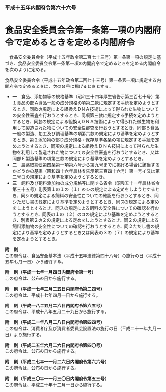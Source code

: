 ### 平成十五年内閣府令第六十六号  
# 食品安全委員会令第一条第一項の内閣府令で定めるときを定める内閣府令  
　食品安全委員会令（平成十五年政令第二百七十三号）第一条第一項の規定に基づき、食品安全委員会令第一条第一項の内閣府令で定めるときを定める内閣府令を次のように定める。  
  
食品安全委員会令（平成十五年政令第二百七十三号）第一条第一項に規定する内閣府令で定めるときは、次の各号に掲げるときとする。  
* **一**　食品、添加物等の規格基準（昭和三十四年厚生省告示第三百七十号）第１食品の部Ａ食品一般の成分規格の項第二款に規定する手続を定めようとするとき、同款の規定による組換えＤＮＡ技術によって得られた生物についての安全性審査を行おうとするとき、同項第三款に規定する手続を定めようとするとき、同款の規定による組換えＤＮＡ技術によって得られた微生物を利用して製造された物についての安全性審査を行おうとするとき、同部Ｂ食品一般の製造、加工及び調理基準の項第六款の規定により基準を定めようとするとき、第２添加物の部Ｄ成分規格・保存基準各条の項に規定する手続を定めようとするとき、同項の規定による組換えＤＮＡ技術によって得られた生物を利用して製造された物についての安全性審査を行おうとするとき、又は同部Ｅ製造基準の項第三款の規定により基準を定めようとするとき。  
* **二**　農薬取締法第四条第一項第六号から第九号までに掲げる場合に該当するかどうかの基準（昭和四十六年農林省告示第三百四十六号）第一号イ又は第二号ロの規定により基準を定めようとするとき。  
* **三**　飼料及び飼料添加物の成分規格等に関する省令（昭和五十一年農林省令第三十五号）別表第１の１の（１）のシの規定による定めをしようとするとき、同シの規定による飼料の安全性についての確認を行おうとするとき、同シただし書の規定により基準を定めようとするとき、同スの規定による定めをしようとするとき、同スの規定による飼料の安全性についての確認を行おうとするとき、同表の１の（２）のコの規定により基準を定めようとするとき、別表第２の２の規定による定めをしようとするとき、同２の規定による飼料添加物の安全性についての確認を行おうとするとき、同２ただし書の規定により基準を定めようとするとき又は同表の３の（７）の規定により基準を定めようとするとき。  
  
**附　則**  
この府令は、食品安全基本法（平成十五年法律第四十八号）の施行の日（平成十五年七月一日）から施行する。  
  
**附　則（平成一七年一月四日内閣府令第一号）**  
この府令は、公布の日から施行する。  
  
**附　則（平成一七年三月二五日内閣府令第二四号）**  
この府令は、平成十七年四月一日から施行する。  
  
**附　則（平成一八年五月二六日内閣府令第六五号）**  
この府令は、平成十八年五月二十九日から施行する。  
  
**附　則（平成二一年八月二八日内閣府令第四四号）**  
この府令は、消費者庁及び消費者委員会設置法の施行の日（平成二十一年九月一日）より施行する。  
  
**附　則（平成二五年六月二六日内閣府令第四〇号）**  
この府令は、公布の日から施行する。  
  
**附　則（平成二七年一一月二六日内閣府令第六六号）**  
この府令は、公布の日から施行する。  
  
**附　則（平成三〇年一一月三〇日内閣府令第五三号）**  
この府令は、平成三十年十二月一日から施行する。  
  
